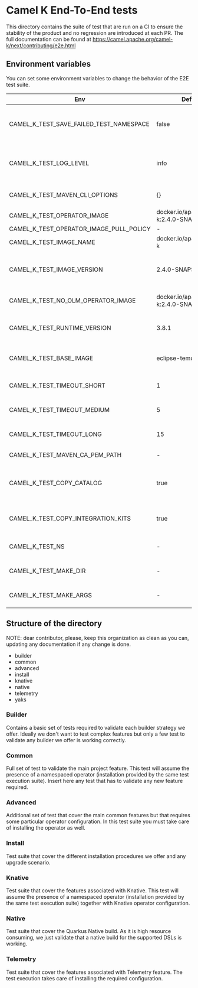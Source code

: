 # Camel K End-To-End tests

This directory contains the suite of test that are run on a CI to ensure the stability of the product and no regression are introduced at each PR. The full documentation can be found at https://camel.apache.org/camel-k/next/contributing/e2e.html

## Environment variables

You can set some environment variables to change the behavior of the E2E test suite.

| Env                                     | Default                                 | Description                                                                                                                                   |
|-----------------------------------------|-----------------------------------------|-----------------------------------------------------------------------------------------------------------------------------------------------|
| CAMEL_K_TEST_SAVE_FAILED_TEST_NAMESPACE | false                                   | Used to not remove the temporary test namespaces after the test run. Enables better analysis of resources after the test                      |
| CAMEL_K_TEST_LOG_LEVEL                  | info                                    | Logging level used to run the tests and used in Maven commands run by the operator (if level is `debug` the Maven commands use `-X` option).  |
| CAMEL_K_TEST_MAVEN_CLI_OPTIONS          | {}                                      | Maven CLI options used to run Camel K integrations during the tests.                                                                          |
| CAMEL_K_TEST_OPERATOR_IMAGE             | docker.io/apache/camel-k:2.4.0-SNAPSHOT | Camel K operator image used in operator installation.                                                                                         |
| CAMEL_K_TEST_OPERATOR_IMAGE_PULL_POLICY | -                                       | Operator image pull policy.                                                                                                                   |
| CAMEL_K_TEST_IMAGE_NAME                 | docker.io/apache/camel-k                | Camel K operator image name used in operator installation.                                                                                    |
| CAMEL_K_TEST_IMAGE_VERSION              | 2.4.0-SNAPSHOT                          | Camel K operator image version used in operator installation. Value is retrieved from `pkg/util/defaults/defaults.go`                         |
| CAMEL_K_TEST_NO_OLM_OPERATOR_IMAGE      | docker.io/apache/camel-k:2.4.0-SNAPSHOT | Camel K operator image used in non OLM based operator installation.                                                                           |
| CAMEL_K_TEST_RUNTIME_VERSION            | 3.8.1                                   | Camel K runtime version used for the integrations. Value is retrieved from `pkg/util/defaults/defaults.go`                                    |
| CAMEL_K_TEST_BASE_IMAGE                 | eclipse-temurin:17                      | Camel K runtime base image used for the integrations. Value is retrieved from `pkg/util/defaults/defaults.go`                                 |
| CAMEL_K_TEST_TIMEOUT_SHORT              | 1                                       | Customize the timeouts (in minutes) used in test assertions.                                                                                  |
| CAMEL_K_TEST_TIMEOUT_MEDIUM             | 5                                       | Customize the timeouts (in minutes) used in test assertions.                                                                                  |
| CAMEL_K_TEST_TIMEOUT_LONG               | 15                                      | Customize the timeouts (in minutes) used in test assertions.                                                                                  |
| CAMEL_K_TEST_MAVEN_CA_PEM_PATH          | -                                       | Optional Maven certificate path.                                                                                                              |
| CAMEL_K_TEST_COPY_CATALOG               | true                                    | Enable/disable the optimization to copy the Camel Catalog from default operator namespace for each test namespace.                            |
| CAMEL_K_TEST_COPY_INTEGRATION_KITS      | true                                    | Enable/disable the optimization to copy integration kits from default operator namespace for each test namespace.                             |
| CAMEL_K_TEST_NS                         | -                                       | Custom test namespace name used to create temporary namespaces.                                                                               |
| CAMEL_K_TEST_MAKE_DIR                   | -                                       | Used in Helm and Kustomize install tests as Makefile root dir.                                                                                |
| CAMEL_K_TEST_MAKE_ARGS                  | -                                       | Used in Helm and Kustomize install tests as Makefile arguments.                                                                               |

## Structure of the directory

NOTE: dear contributor, please, keep this organization as clean as you can, updating any documentation if any change is done.

* builder
* common
* advanced
* install
* knative
* native
* telemetry
* yaks

### Builder

Contains a basic set of tests required to validate each builder strategy we offer. Ideally we don't want to test complex features but only a few test to validate any builder we offer is working correctly.

### Common

Full set of test to validate the main project feature. This test will assume the presence of a namespaced operator (installation provided by the same test execution suite). Insert here any test that has to validate any new feature required.

### Advanced

Additional set of test that cover the main common features but that requires some particular operator configuration. In this test suite you must take care of installing the operator as well.

### Install

Test suite that cover the different installation procedures we offer and any upgrade scenario.

### Knative

Test suite that cover the features associated with Knative. This test will assume the presence of a namespaced operator (installation provided by the same test execution suite) together with Knative operator configuration.

### Native

Test suite that cover the Quarkus Native build. As it is high resource consuming, we just validate that a native build for the supported DSLs is working.

### Telemetry

Test suite that cover the features associated with Telemetry feature. The test execution takes care of installing the required configuration.
